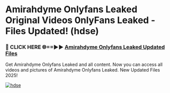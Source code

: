 # Amirahdyme Onlyfans Leaked Original Videos 0nlyFans Leaked - Files Updated! (hdse)

<h3>🔴 CLICK HERE 🌐==►► <a href="https://tinyurl.com/3hn5wdd3" rel="nofollow">Amirahdyme Onlyfans Leaked Updated Files</a></h3>

Get Amirahdyme Onlyfans Leaked and all content. Now you can access all videos and pictures of Amirahdyme Onlyfans Leaked. New Updated Files 2025!

[![hdse](https://i.imgur.com/4HnBqBT.gif)](https://tinyurl.com/3hn5wdd3)
